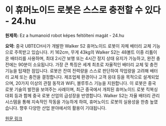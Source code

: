 # 이 휴머노이드 로봇은 스스로 충전할 수 있다 - 24.hu

**원제목:** Ez a humanoid robot képes feltölteni magát - 24.hu

**요약:** 중국 UBTECH사가 개발한 Walker S2 휴머노이드 로봇이 자체 배터리 교체 기능으로 주목받고 있습니다. 키 162cm, 무게 43kg의 Walker S2는 48볼트 이중 리튬이온 배터리를 사용하며, 최대 2시간 보행 또는 4시간 정지 상태 유지가 가능하고, 완전 충전에는 90분이 소요됩니다.  가장 큰 특징은 세계 최초로 자율적인 배터리 교체 및 충전 기능을 탑재한 점입니다. 로봇은 잔여 전력량을 스스로 판단하여 작업량을 고려해 배터리 교체 또는 충전을 결정합니다.  제조업체 환경이나 고객 응대 등을 목적으로 설계되었으며, 20가지 이상의 관절 동작과 WiFi, 블루투스 기능을 지원합니다.  이 로봇은 중국 로봇 기술의 발전을 보여주는 사례이며, 최근 중국에서 개최된 휴머노이드 로봇 킥복싱 대회 등과 함께 중국 로봇 산업의 급성장을 반영합니다.  Walker S2는 자율 배터리 관리 시스템을 통해 지속적인 작동을 가능하게 하여,  휴머노이드 로봇의 실용성을 한층 높였습니다.  향후 다양한 산업 분야에서의 활용이 기대됩니다.

[원문 링크](https://24.hu/tech/2025/07/22/humanoid-robot-ontoltes-akkumulator/)
